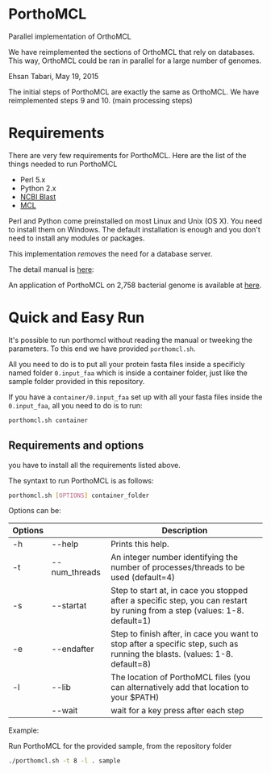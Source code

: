 # PorthoMCL
Parallel implementation of OrthoMCL


We have reimplemented the sections of OrthoMCL that rely on databases. This way, OrthoMCL could be ran in parallel for a large number of genomes.

Ehsan Tabari, May 19, 2015

The initial steps of PorthoMCL are exactly the same as OrthoMCL.
We have reimplemented steps 9 and 10. (main processing steps)

# Requirements

There are very few requirements for PorthoMCL. Here are the list of the things needed to run PorthoMCL

- Perl 5.x 
- Python 2.x 
- [NCBI Blast](http://blast.ncbi.nlm.nih.gov/Blast.cgi?PAGE_TYPE=BlastDocs&DOC_TYPE=Download)
- [MCL](http://www.micans.org/mcl/sec_description1.html)

Perl and Python come preinstalled on most Linux and Unix (OS X). You need to install them on Windows. The default installation is enough and you don't need to install any modules or packages. 

This implementation *removes* the need for a database server.

The detail manual is [here](MANUAL.md):

An application of PorthoMCL on 2,758 bacterial genome is available at [here](http://bioinfo.uncc.edu/ehsan.tabari/porthomcl/).

# Quick and Easy Run

It's possible to run porthomcl without reading the manual or tweeking the parameters. To this end we have provided `porthomcl.sh`.

All you need to do is to put all your protein fasta files inside a specificly named folder `0.input_faa` which is inside a container folder, just like the sample folder provided in this repository.

If you have a `container/0.input_faa` set up with all your fasta files inside the `0.input_faa`, all you need to do is to run:

```bash
porthomcl.sh container
```
## Requirements and options

you have to install all the requirements listed above.

The syntaxt to run PorthoMCL is as follows: 	
```bash
porthomcl.sh [OPTIONS] container_folder
```
Options can be: 


|  Options|                			|    Description                                                              
|--------|--------------------------|-----------------------------------------------------------------------------
|   -h   | --help 	 			    | Prints this help.              
|   -t   | --num_threads	  		| An integer number identifying the number of processes/threads to be used (default=4)
|   -s   | --startat				| Step to start at, in cace you stopped after a specific step, you can restart by runing from a step (values: 1-8. default=1)         
|   -e   | --endafter				| Step to finish after, in cace you want to stop after a specific step, such as running the blasts. (values: 1-8. default=8)    
|   -l 	| --lib  					| The location of PorthoMCL files (you can alternatively add that location to your $PATH)
|    | --wait	| wait for a key press after each step

Example:

Run PorthoMCL for the provided sample, from the repository folder

```bash
./porthomcl.sh -t 8 -l . sample
```
